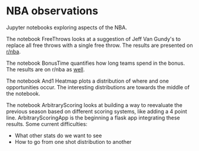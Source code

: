 # NBA observations

Jupyter notebooks exploring aspects of the NBA.

The notebook FreeThrows looks at a suggestion of Jeff Van Gundy's to replace all free throws with a single free throw. The results are presented on [r/nba](https://www.reddit.com/r/nba/comments/5858ys/quantifying_records_with_jeff_van_gundys/).

The notebook BonusTime quantifies how long teams spend in the bonus. The results are on r/nba as [well](https://www.reddit.com/r/nba/comments/5bnc6i/time_spent_in_the_bonus_oc/).

The notebook And1 Heatmap plots a distribution of where and one opportunities occur. The interesting distributions are towards the middle of the notebook.

The notebook ArbitraryScoring looks at building a way to reevaluate the previous season based on different scoring systems, like adding a 4 point line. ArbitraryScoringApp is the beginning a flask app integrating these results. Some current difficulties:
- What other stats do we want to see
- How to go from one shot distribution to another
